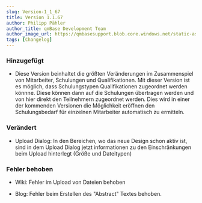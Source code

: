```yaml
---
slug: Version-1_1_67
title: Version 1.1.67
author: Philipp Pähler
author_title: qmBase Development Team
author_image_url: https://qmbasesupport.blob.core.windows.net/static-assets/img/persons/paehler_round.png
tags: [Changelog]
---
```

### Hinzugefügt

*   Diese Version beinhaltet die größten Veränderungen im Zusammenspiel von Mitarbeiter, Schulungen und Qualifikationen. Mit dieser Version ist es möglich, dass Schulungstypen Qualifikationen zugeordnet werden könnne. Diese können dann auf die Schulungen übertragen werden und von hier direkt den Teilnehmern zugeordnet werden. Dies wird in einer der kommenden Versionen die Möglichkeit eröffnen den Schulungsbedarf für einzelnen Mitarbeiter automatisch zu ermitteln.

### Verändert

*   Upload Dialog: In den Bereichen, wo das neue Design schon aktiv ist, sind in dem Upload Dialog jetzt informationen zu den Einschränkungen beim Upload hinterlegt (Größe und Dateitypen)

### Fehler behoben

*   Wiki: Fehler im Upload von Dateien behoben

*   Blog: Fehler beim Erstellen des "Abstract" Textes behoben.